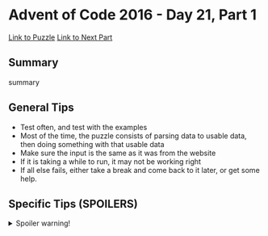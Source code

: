 # Advent of Code 2016 - Day 21, Part 1

[Link to Puzzle](https://adventofcode.com/2016/day/21)
[Link to Next Part](https://github.com/CodingAP/unofficial-aoc-syllabus/blob/main/years/2016/day21/part2.md)

## Summary
summary

## General Tips
- Test often, and test with the examples
- Most of the time, the puzzle consists of parsing data to usable data, then doing something with that usable data
- Make sure the input is the same as it was from the website
- If it is taking a while to run, it may not be working right
- If all else fails, either take a break and come back to it later, or get some help.

## Specific Tips (SPOILERS)
<details> <summary>Spoiler warning!</summary>

specific tips

</details>